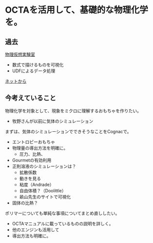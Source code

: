 # OCTAを活用して、基礎的な物理化学を。

## 過去

[物理仮想実験室](https://www.unp.or.jp/ISBN/ISBN4-8158-0481-8.html)

* 数式で描けるものを可視化
* UDFによるデータ処理

[ネットから](https://www.natural-science.or.jp/physics/)

## 今考えていること

物理化学を対象として、現象をミクロに理解するおもちゃを作りたい。

* 牧野さんが以前に気体のシミュレーション

まずは、気体のシミュレーションでできそうなことをCognacで。

* エントロピーおもちゃ
* 物理量の導出方法を明確に。
  * 圧力、比熱、
* Gourmetの有効利用
* 正則溶液のシミュレーションは？
  * 拡散係数
  * 動きを見る
  * 粘度（Andrade）
  * 自由体積？（Doolittle）
  * 畝山先生のサイトで可視化
* 固体の比熱？

ポリマーについても単純な事項についてまとめ直ししたい。

* OCTAマニュアルに載っているものの説明を詳しく。
* 他のエンジンも活用して
* 導出方法も明確に。
  